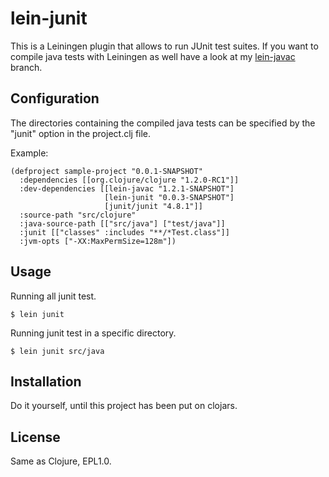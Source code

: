 # lein-junit

This is a Leiningen plugin that allows to run JUnit test suites. If
you want to compile java tests with Leiningen as well have a look at
my [lein-javac](http://github.com/febeling/lein-javac) branch.

## Configuration

The directories containing the compiled java tests can be specified by
the "junit" option in the project.clj file. 

Example:

    (defproject sample-project "0.0.1-SNAPSHOT"
      :dependencies [[org.clojure/clojure "1.2.0-RC1"]]
      :dev-dependencies [[lein-javac "1.2.1-SNAPSHOT"]
                         [lein-junit "0.0.3-SNAPSHOT"]
                         [junit/junit "4.8.1"]]
      :source-path "src/clojure"
      :java-source-path [["src/java"] ["test/java"]]
      :junit [["classes" :includes "**/*Test.class"]]
      :jvm-opts ["-XX:MaxPermSize=128m"])


## Usage

Running all junit test.

    $ lein junit

Running junit test in a specific directory.

    $ lein junit src/java

## Installation

Do it yourself, until this project has been put on clojars.

## License

Same as Clojure, EPL1.0.
